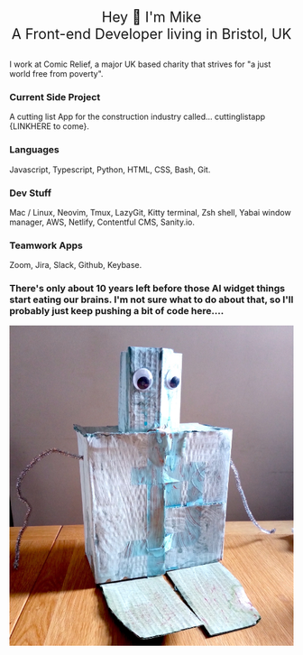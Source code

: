 <div style="
text-align: center; 
padding: 10px 0; 
font-size: 25px;
margin-bottom: 20px;
">

<div>
Hey 👋 I'm Mike <br>A Front-end Developer living in Bristol, UK
</div>

</div>


I work at Comic Relief, a major UK based charity that strives for "a just world free from poverty".

### Current Side Project
A cutting list App for the construction industry called... cuttinglistapp {LINKHERE to come}.

### Languages
Javascript, Typescript, Python, HTML, CSS, Bash, Git.

### Dev Stuff
Mac / Linux, Neovim, Tmux, LazyGit, Kitty terminal, Zsh shell, Yabai window manager, AWS, Netlify, Contentful CMS, Sanity.io.

### Teamwork Apps
Zoom, Jira, Slack, Github, Keybase.

### There's only about 10 years left before those AI widget things start eating our brains. I'm not sure what to do about that, so I'll probably just keep pushing a bit of code here....

![cardboard robot]( https://github.com/michael-odonovan/michael-odonovan/blob/main/robot.jpg "Welcome to my GitHub")
